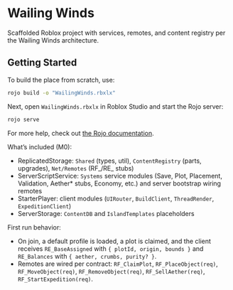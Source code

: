 # Wailing Winds
Scaffolded Roblox project with services, remotes, and content registry per the Wailing Winds architecture.

## Getting Started
To build the place from scratch, use:

```bash
rojo build -o "WailingWinds.rbxlx"
```

Next, open `WailingWinds.rbxlx` in Roblox Studio and start the Rojo server:

```bash
rojo serve
```

For more help, check out [the Rojo documentation](https://rojo.space/docs).

What’s included (M0):
- ReplicatedStorage: `Shared` (types, util), `ContentRegistry` (parts, upgrades), `Net/Remotes` (RF_/RE_ stubs)
- ServerScriptService: `Systems` service modules (Save, Plot, Placement, Validation, Aether* stubs, Economy, etc.) and server bootstrap wiring remotes
- StarterPlayer: client modules (`UIRouter`, `BuildClient`, `ThreadRender`, `ExpeditionClient`)
- ServerStorage: `ContentDB` and `IslandTemplates` placeholders

First run behavior:
- On join, a default profile is loaded, a plot is claimed, and the client receives `RE_BaseAssigned` with `{ plotId, origin, bounds }` and `RE_Balances` with `{ aether, crumbs, purity? }`.
- Remotes are wired per contract: `RF_ClaimPlot`, `RF_PlaceObject(req)`, `RF_MoveObject(req)`, `RF_RemoveObject(req)`, `RF_SellAether(req)`, `RF_StartExpedition(req)`.
